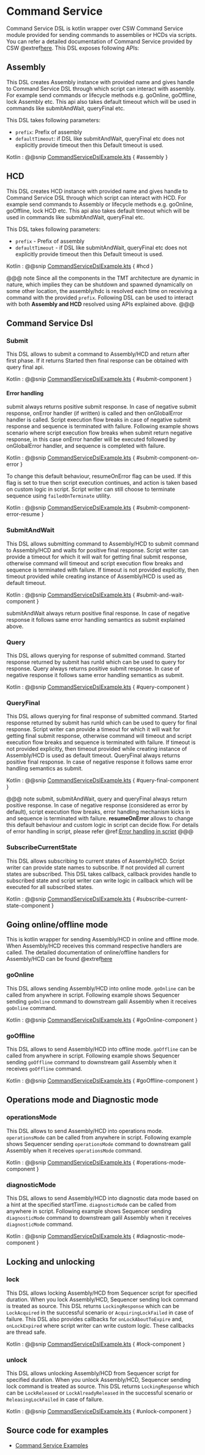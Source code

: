 # Command Service

Command Service DSL is kotlin wrapper over CSW Command Service module provided for sending commands to assemblies or HCDs via scripts.
You can refer a detailed documentation of Command Service provided by CSW @extref[here](csw:commons/command.html#commandservice).
This DSL exposes following APIs:

## Assembly

This DSL creates Assembly instance with provided name and gives handle to Command Service DSL through which script can interact with
assembly. For example send commands or lifecycle methods e.g. goOnline, goOffline, lock Assembly etc. This api also takes default timeout
which will be used in commands like submitAndWait, queryFinal etc.

This DSL takes following parameters:
* `prefix`: Prefix of assembly
* `defaultTimeout`: if DSL like submitAndWait, queryFinal etc does not explicitly provide timeout then this Default timeout is used.

Kotlin
:   @@snip [CommandServiceDslExample.kts](../../../../../../../examples/src/main/kotlin/esw/ocs/scripts/examples/paradox/CommandServiceDslExample.kts) { #assembly }

## HCD

This DSL creates HCD instance with provided name and gives handle to Command Service DSL through which script can interact with HCD. For example
send commands to Assembly or lifecycle methods e.g. goOnline, goOffline, lock HCD etc. This api also takes default timeout which will be used in commands
like submitAndWait, queryFinal etc.

This DSL takes following parameters:
* `prefix` - Prefix of assembly
* `defaultTimeout` - if DSL like submitAndWait, queryFinal etc does not explicitly provide timeout then this Default timeout is used.

Kotlin
:   @@snip [CommandServiceDslExample.kts](../../../../../../../examples/src/main/kotlin/esw/ocs/scripts/examples/paradox/CommandServiceDslExample.kts) { #hcd }

@@@ note
Since all the components in the TMT architecture are dynamic in nature, which implies they can be shutdown and spawned dynamically
on some other location, the assembly/hdc is resolved each time on receiving a command with the provided `prefix`.
Following DSL can be used to interact with both **Assembly and HCD** resolved using APIs explained above.
@@@

## Command Service Dsl
### Submit

This DSL allows to submit a command to Assembly/HCD and return after first phase. If it returns Started then final response can
be obtained with query final api.

Kotlin
:   @@snip [CommandServiceDslExample.kts](../../../../../../../examples/src/main/kotlin/esw/ocs/scripts/examples/paradox/CommandServiceDslExample.kts) { #submit-component }

#### Error handling
submit always returns positive submit response. In case of negative submit response, onError handler (if written) is called and then
onGlobalError handler is called. Script execution flow breaks in case of negative submit response and sequence is terminated with failure. 
Following example shows scenario where script execution flow breaks when submit return negative response, in this case onError handler will be executed followed by
onGlobalError handler, and sequence is completed with failure.

Kotlin
:   @@snip [CommandServiceDslExample.kts](../../../../../../../examples/src/main/kotlin/esw/ocs/scripts/examples/paradox/CommandServiceDslExample.kts) { #submit-component-on-error }

To change this default behaviour, resumeOnError flag can be used. If this flag is set to true then script execution continues, and action is taken based on custom logic
in script. Script writer can still choose to terminate sequence using `failedOnTerminate` utility.

Kotlin
:   @@snip [CommandServiceDslExample.kts](../../../../../../../examples/src/main/kotlin/esw/ocs/scripts/examples/paradox/CommandServiceDslExample.kts) { #submit-component-error-resume }

### SubmitAndWait

This DSL allows submitting command to Assembly/HCD to submit command to Assembly/HCD and waits for positive final response. Script writer can provide a timeout
for which it will wait for getting final submit response, otherwise command will timeout and script execution flow breaks and sequence is terminated with failure.
If timeout is not provided explicitly, then timeout provided while creating instance of Assembly/HCD is used as default timeout. 

Kotlin
:   @@snip [CommandServiceDslExample.kts](../../../../../../../examples/src/main/kotlin/esw/ocs/scripts/examples/paradox/CommandServiceDslExample.kts) { #submit-and-wait-component }

submitAndWait always return positive final response. In case of negative response it follows same error handling semantics as submit explained above. 

### Query

This DSL allows querying for response of submitted command. Started response returned by submit has runId which can be used to query for response.
Query always returns positive submit response. In case of negative response it follows same error handling semantics as submit.

Kotlin
:   @@snip [CommandServiceDslExample.kts](../../../../../../../examples/src/main/kotlin/esw/ocs/scripts/examples/paradox/CommandServiceDslExample.kts) { #query-component }

### QueryFinal

This DSL allows querying for final response of submitted command. Started response returned by submit has runId which can be used to query for final response.
Script writer can provide a timeout for which it will wait for getting final submit response, otherwise command
will timeout and script execution flow breaks and sequence is terminated with failure. If timeout is not provided explicitly,
then timeout provided while creating instance of Assembly/HCD is used as default timeout. 
QueryFinal always returns positive final response. In case of negative response it follows same error handling semantics as
submit. 

Kotlin
:   @@snip [CommandServiceDslExample.kts](../../../../../../../examples/src/main/kotlin/esw/ocs/scripts/examples/paradox/CommandServiceDslExample.kts) { #query-final-component }

@@@ note
submit, submitAndWait, query and queryFinal always return positive response. In case of negative response (considered as error by default), 
script execution flow breaks, error handling mechanism kicks in and sequence is terminated with failure. **resumeOnError**
allows to change this default behaviour and custom logic in script can decide flow. For details of error handling in script,
please refer @ref:[Error handling in script](../error-handling.md)
@@@

### SubscribeCurrentState

This DSL allows subscribing to current states of Assembly/HCD. Script writer can provide state names to subscribe. If not provided
all current states are subscribed. This DSL takes callback, callback provides handle to subscribed state and script writer can write logic in
callback which will be executed for all subscribed states.

Kotlin
:   @@snip [CommandServiceDslExample.kts](../../../../../../../examples/src/main/kotlin/esw/ocs/scripts/examples/paradox/CommandServiceDslExample.kts) { #subscribe-current-state-component }

## Going online/offline mode

This is kotlin wrapper for sending Assembly/HCD in online and offline mode. When Assembly/HCD receives this command respective handlers are called. The detailed documentation
of online/offline handlers for Assembly/HCD can be found @extref[here](csw:framework/handling-lifecycle.html#component-online-and-offline)


### goOnline

This DSL allows sending Assembly/HCD into online mode. `goOnline` can be called from anywhere in script. Following example
shows Sequencer sending `goOnline` command to downstream galil Assembly when it receives `goOnline` command. 

Kotlin
:   @@snip [CommandServiceDslExample.kts](../../../../../../../examples/src/main/kotlin/esw/ocs/scripts/examples/paradox/CommandServiceDslExample.kts) { #goOnline-component }

### goOffline

This DSL allows to send Assembly/HCD into offline mode. `goOffline` can be called from anywhere in script. Following example
shows Sequencer sending `goOffline` command to downstream galil Assembly when it receives `goOffline` command. 

Kotlin
:   @@snip [CommandServiceDslExample.kts](../../../../../../../examples/src/main/kotlin/esw/ocs/scripts/examples/paradox/CommandServiceDslExample.kts) { #goOffline-component }

## Operations mode and Diagnostic mode

### operationsMode

This DSL allows to send Assembly/HCD into operations mode. `operationsMode` can be called from anywhere in script. Following example
shows Sequencer sending `operationsMode` command to downstream galil Assembly when it receives `operationsMode` command. 

Kotlin
:   @@snip [CommandServiceDslExample.kts](../../../../../../../examples/src/main/kotlin/esw/ocs/scripts/examples/paradox/CommandServiceDslExample.kts) { #operations-mode-component }

### diagnosticMode

This DSL allows to send Assembly/HCD into diagnostic data mode based on a hint at the specified startTime. `diagnosticMode` can be called from anywhere in script. Following example 
shows Sequencer sending `diagnosticMode` command to downstream galil Assembly when it receives `diagnosticMode` command. 

Kotlin
:   @@snip [CommandServiceDslExample.kts](../../../../../../../examples/src/main/kotlin/esw/ocs/scripts/examples/paradox/CommandServiceDslExample.kts) { #diagnostic-mode-component }

## Locking and unlocking

### lock

This DSL allows locking Assembly/HCD from Sequencer script for specified duration. When you lock Assembly/HCD, Sequencer sending lock command
is treated as source. This DSL returns `LockingResponse` which can be `LockAcquired` in the successful scenario or `AcquiringLockFailed` in case of failure.
This DSL also provides callbacks for `onLockAboutToExpire` and, `onLockExpired` where script writer can write custom logic. These callbacks are thread safe.

Kotlin
:   @@snip [CommandServiceDslExample.kts](../../../../../../../examples/src/main/kotlin/esw/ocs/scripts/examples/paradox/CommandServiceDslExample.kts) { #lock-component }

### unlock

This DSL allows unlocking Assembly/HCD from Sequencer script for specified duration. When you unlock Assembly/HCD, Sequencer sending lock command
is treated as source. This DSL returns `LockingResponse` which can be `LockReleased` or `LockAlreadyReleased` in the successful scenario or `ReleasingLockFailed` 
in case of failure.

Kotlin
:   @@snip [CommandServiceDslExample.kts](../../../../../../../examples/src/main/kotlin/esw/ocs/scripts/examples/paradox/CommandServiceDslExample.kts) { #unlock-component }

## Source code for examples
* [Command Service Examples]($github.base_url$/examples/src/main/kotlin/esw/ocs/scripts/examples/paradox/CommandServiceDslExample.kts)
